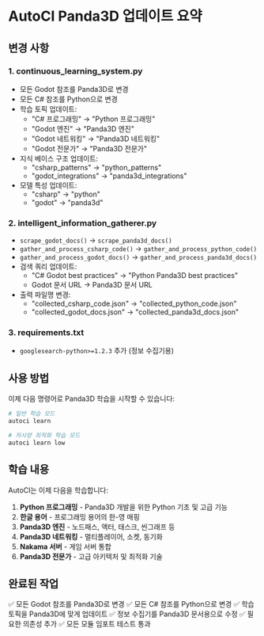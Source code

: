 # AutoCI Panda3D 업데이트 요약

## 변경 사항

### 1. continuous_learning_system.py
- 모든 Godot 참조를 Panda3D로 변경
- 모든 C# 참조를 Python으로 변경
- 학습 토픽 업데이트:
  - "C# 프로그래밍" → "Python 프로그래밍"
  - "Godot 엔진" → "Panda3D 엔진"
  - "Godot 네트워킹" → "Panda3D 네트워킹"
  - "Godot 전문가" → "Panda3D 전문가"
- 지식 베이스 구조 업데이트:
  - "csharp_patterns" → "python_patterns"
  - "godot_integrations" → "panda3d_integrations"
- 모델 특성 업데이트:
  - "csharp" → "python"
  - "godot" → "panda3d"

### 2. intelligent_information_gatherer.py
- `scrape_godot_docs()` → `scrape_panda3d_docs()`
- `gather_and_process_csharp_code()` → `gather_and_process_python_code()`
- `gather_and_process_godot_docs()` → `gather_and_process_panda3d_docs()`
- 검색 쿼리 업데이트:
  - "C# Godot best practices" → "Python Panda3D best practices"
  - Godot 문서 URL → Panda3D 문서 URL
- 출력 파일명 변경:
  - "collected_csharp_code.json" → "collected_python_code.json"
  - "collected_godot_docs.json" → "collected_panda3d_docs.json"

### 3. requirements.txt
- `googlesearch-python>=1.2.3` 추가 (정보 수집기용)

## 사용 방법

이제 다음 명령어로 Panda3D 학습을 시작할 수 있습니다:

```bash
# 일반 학습 모드
autoci learn

# 저사양 최적화 학습 모드
autoci learn low
```

## 학습 내용

AutoCI는 이제 다음을 학습합니다:
1. **Python 프로그래밍** - Panda3D 개발을 위한 Python 기초 및 고급 기능
2. **한글 용어** - 프로그래밍 용어의 한-영 매핑
3. **Panda3D 엔진** - 노드패스, 액터, 태스크, 씬그래프 등
4. **Panda3D 네트워킹** - 멀티플레이어, 소켓, 동기화
5. **Nakama 서버** - 게임 서버 통합
6. **Panda3D 전문가** - 고급 아키텍처 및 최적화 기술

## 완료된 작업
✅ 모든 Godot 참조를 Panda3D로 변경
✅ 모든 C# 참조를 Python으로 변경
✅ 학습 토픽을 Panda3D에 맞게 업데이트
✅ 정보 수집기를 Panda3D 문서용으로 수정
✅ 필요한 의존성 추가
✅ 모든 모듈 임포트 테스트 통과
